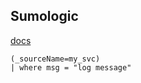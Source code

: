 Sumologic
-

[docs](https://help.sumologic.com/)

````
(_sourceName=my_svc)
| where msg = "log message"
````
